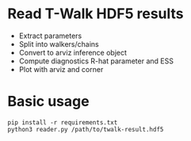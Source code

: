 # Read T-Walk HDF5 results 

* Extract parameters
* Split into walkers/chains
* Convert to arviz inference object
* Compute diagnostics R-hat parameter and ESS
* Plot with arviz and corner

# Basic usage

    pip install -r requirements.txt
    python3 reader.py /path/to/twalk-result.hdf5
